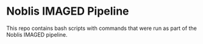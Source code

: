 # Noblis IMAGED Pipeline

This repo contains bash scripts with commands that were run as part of the Noblis IMAGED pipeline.
